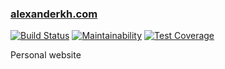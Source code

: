 ### [alexanderkh.com](https://alexanderkh.com)
[![Build Status](https://travis-ci.org/alexander-kh/alexanderkh.svg?branch=master)](https://travis-ci.org/alexander-kh/alexanderkh) [![Maintainability](https://api.codeclimate.com/v1/badges/75c00f3dd48258c1d385/maintainability)](https://codeclimate.com/github/alexander-kh/alexanderkh/maintainability) [![Test Coverage](https://api.codeclimate.com/v1/badges/75c00f3dd48258c1d385/test_coverage)](https://codeclimate.com/github/alexander-kh/alexanderkh/test_coverage)

Personal website